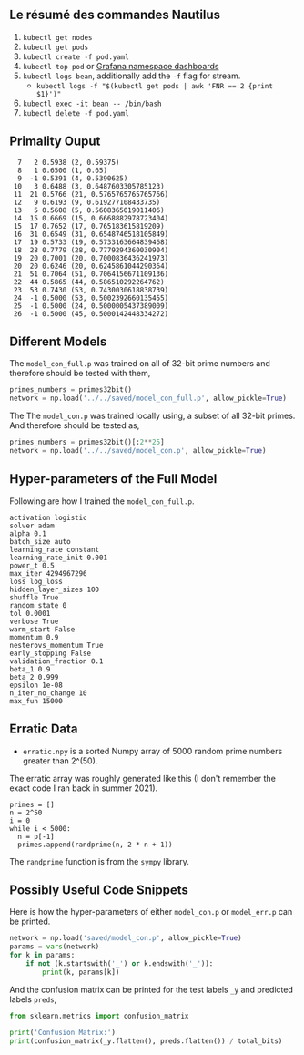 ## Le résumé des commandes Nautilus

1. `kubectl get nodes`
1. `kubectl get pods`
2. `kubectl create -f pod.yaml`
3. `kubectl top pod` or [Grafana namespace dashboards](https://grafana.nrp-nautilus.io/d/85a562078cdf77779eaa1add43ccec1e/kubernetes-compute-resources-namespace-pods.)
4. `kubectl logs bean`, additionally add the `-f` flag for stream.
    - `kubectl logs -f "$(kubectl get pods | awk 'FNR == 2 {print $1}')"`
5. `kubectl exec -it bean -- /bin/bash`
6. `kubectl delete -f pod.yaml`

## Primality Ouput

```
  7   2 0.5938 (2, 0.59375)
  8   1 0.6500 (1, 0.65)
  9  -1 0.5391 (4, 0.5390625)
 10   3 0.6488 (3, 0.6487603305785123)
 11  21 0.5766 (21, 0.5765765765765766)
 12   9 0.6193 (9, 0.619277108433735)
 13   5 0.5608 (5, 0.5608365019011406)
 14  15 0.6669 (15, 0.6668882978723404)
 15  17 0.7652 (17, 0.765183615819209)
 16  31 0.6549 (31, 0.6548746518105849)
 17  19 0.5733 (19, 0.5733163664839468)
 18  28 0.7779 (28, 0.7779294360030904)
 19  20 0.7001 (20, 0.7000836436241973)
 20  20 0.6246 (20, 0.6245861044290364)
 21  51 0.7064 (51, 0.7064156671109136)
 22  44 0.5865 (44, 0.586510292264762)
 23  53 0.7430 (53, 0.7430030618838739)
 24  -1 0.5000 (53, 0.5002392660135455)
 25  -1 0.5000 (24, 0.5000005437389009)
 26  -1 0.5000 (45, 0.5000142448334272)
```

## Different Models

The `model_con_full.p` was trained on all of 32-bit prime numbers and
therefore should be tested with them,

```python
primes_numbers = primes32bit()
network = np.load('../../saved/model_con_full.p', allow_pickle=True)
```

The The `model_con.p` was trained locally using, a subset of all
32-bit primes. And therefore should be tested as,

```python
primes_numbers = primes32bit()[:2**25]
network = np.load('../../saved/model_con.p', allow_pickle=True)
```
## Hyper-parameters of the Full Model

Following are how I trained the `model_con_full.p`.

```
activation logistic
solver adam
alpha 0.1
batch_size auto
learning_rate constant
learning_rate_init 0.001
power_t 0.5
max_iter 4294967296
loss log_loss
hidden_layer_sizes 100
shuffle True
random_state 0
tol 0.0001
verbose True
warm_start False
momentum 0.9
nesterovs_momentum True
early_stopping False
validation_fraction 0.1
beta_1 0.9
beta_2 0.999
epsilon 1e-08
n_iter_no_change 10
max_fun 15000
```

## Erratic Data

- `erratic.npy` is a sorted Numpy array of 5000 random prime numbers
  greater than 2^(50).

The erratic array was roughly generated like this (I don't remember
the exact code I ran back in summer 2021).

```
primes = []
n = 2^50
i = 0
while i < 5000:
  n = p[-1]
  primes.append(randprime(n, 2 * n + 1))
```

The `randprime` function is from the `sympy` library.

## Possibly Useful Code Snippets

Here is how the hyper-parameters of either `model_con.p` or
`model_err.p` can be printed.

```python
network = np.load('saved/model_con.p', allow_pickle=True)
params = vars(network)
for k in params:
    if not (k.startswith('_') or k.endswith('_')):
        print(k, params[k])
```

And the confusion matrix can be printed for the test labels `_y` and
predicted labels `preds`,

```python
from sklearn.metrics import confusion_matrix

print('Confusion Matrix:')
print(confusion_matrix(_y.flatten(), preds.flatten()) / total_bits)
```

